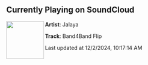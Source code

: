## Currently Playing on SoundCloud

[<img align="left" width="100" src="https://i1.sndcdn.com/artworks-usKl5rzOxuhj5N46-aDZN0A-t500x500.jpg">](https://soundcloud.com/jalayamusic/band4band-flip?in=saxurn/sets/chopped)

**Artist**: Jalaya 

**Track**: Band4Band Flip

Last updated at 12/2/2024, 10:17:14 AM
